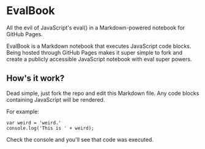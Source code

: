# EvalBook
All the evil of JavaScript's eval() in a Markdown-powered notebook for GitHub Pages.

EvalBook is a Markdown notebook that executes JavaScript code blocks. Being hosted through GitHub Pages makes it super simple to fork and create a publicly accessible JavaScript notebook with eval super powers.

## How's it work?
Dead simple, just fork the repo and edit this Markdown file. Any code blocks containing JavaScript will be rendered.

For example:
```
var weird = 'weird.'
console.log('This is ' + weird);
```

Check the console and you'll see that code was executed.
